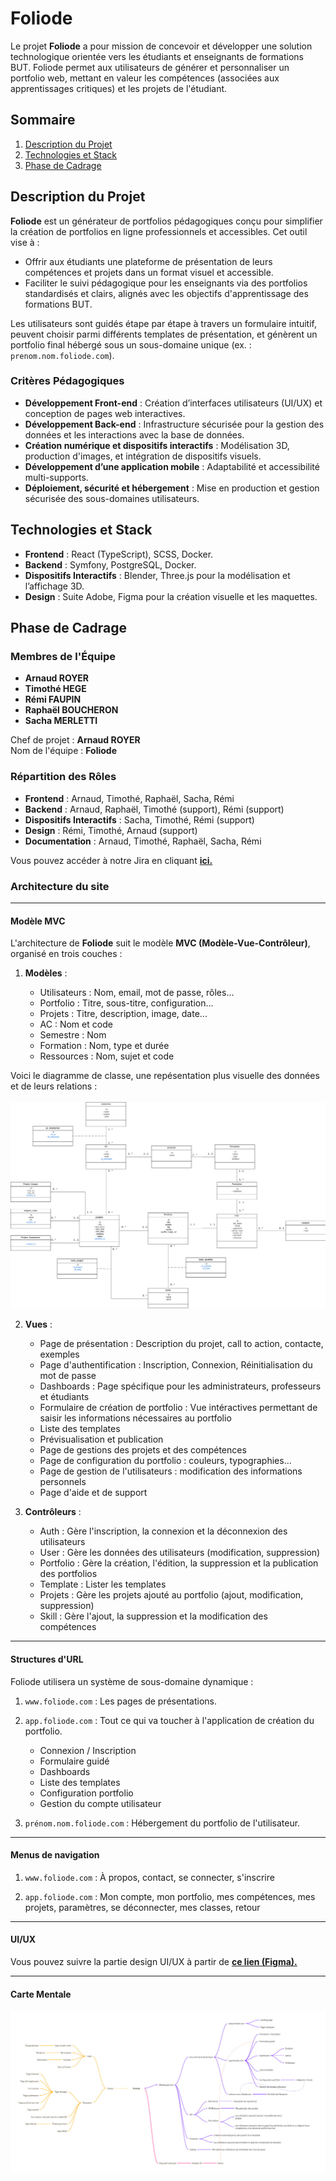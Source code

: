# Foliode

Le projet **Foliode** a pour mission de concevoir et développer une solution technologique orientée vers les étudiants et enseignants de formations BUT. Foliode permet aux utilisateurs de générer et personnaliser un portfolio web, mettant en valeur les compétences (associées aux apprentissages critiques) et les projets de l'étudiant.

## Sommaire

1. [Description du Projet](#description-du-projet)
1. [Technologies et Stack](#technologies-et-stack)
1. [Phase de Cadrage](#phase-de-cadrage)

## Description du Projet

**Foliode** est un générateur de portfolios pédagogiques conçu pour simplifier la création de portfolios en ligne professionnels et accessibles. Cet outil vise à :
- Offrir aux étudiants une plateforme de présentation de leurs compétences et projets dans un format visuel et accessible.
- Faciliter le suivi pédagogique pour les enseignants via des portfolios standardisés et clairs, alignés avec les objectifs d'apprentissage des formations BUT.

Les utilisateurs sont guidés étape par étape à travers un formulaire intuitif, peuvent choisir parmi différents templates de présentation, et génèrent un portfolio final hébergé sous un sous-domaine unique (ex. : `prenom.nom.foliode.com`).

### Critères Pédagogiques

- **Développement Front-end** : Création d’interfaces utilisateurs (UI/UX) et conception de pages web interactives.
- **Développement Back-end** : Infrastructure sécurisée pour la gestion des données et les interactions avec la base de données.
- **Création numérique et dispositifs interactifs** : Modélisation 3D, production d'images, et intégration de dispositifs visuels.
- **Développement d’une application mobile** : Adaptabilité et accessibilité multi-supports.
- **Déploiement, sécurité et hébergement** : Mise en production et gestion sécurisée des sous-domaines utilisateurs.

## Technologies et Stack

- **Frontend** : React (TypeScript), SCSS, Docker.
- **Backend** : Symfony, PostgreSQL, Docker.
- **Dispositifs Interactifs** : Blender, Three.js pour la modélisation et l’affichage 3D.
- **Design** : Suite Adobe, Figma pour la création visuelle et les maquettes.

## Phase de Cadrage

### Membres de l'Équipe

- **Arnaud ROYER**
- **Timothé HEGE**
- **Rémi FAUPIN**
- **Raphaël BOUCHERON**
- **Sacha MERLETTI**

Chef de projet : **Arnaud ROYER** <br>
Nom de l'équipe : **Foliode**

### Répartition des Rôles

- **Frontend** : Arnaud, Timothé, Raphaël, Sacha, Rémi
- **Backend** : Arnaud, Raphaël, Timothé (support), Rémi (support)
- **Dispositifs Interactifs** : Sacha, Timothé, Rémi (support)
- **Design** : Rémi, Timothé, Arnaud (support)
- **Documentation** : Arnaud, Timothé, Raphaël, Sacha, Rémi

Vous pouvez accéder à notre Jira en cliquant <a href="https://foliode.atlassian.net/jira/software/projects/DEV/boards/1">**ici.**</a>


### Architecture du site

---
#### Modèle MVC

L'architecture de **Foliode** suit le modèle **MVC (Modèle-Vue-Contrôleur)**, organisé en trois couches :

1. **Modèles** :

    - Utilisateurs : Nom, email, mot de passe, rôles...
    - Portfolio : Titre, sous-titre, configuration...
    - Projets : Titre, description, image, date...
    - AC : Nom et code
    - Semestre : Nom
    - Formation : Nom, type et durée
    - Ressources : Nom, sujet et code

Voici le diagramme de classe, une repésentation plus visuelle des données et de leurs relations : <br><br>
<a href="https://lucid.app/lucidchart/1521f270-eb1f-42b0-93a7-b4f9ccaa0eb9/edit?viewport_loc=-4888%2C-2204%2C6576%2C3096%2C0_0&invitationId=inv_ba9c5102-d483-4bf8-b161-e3304e8e08cf"><img src="./img/Foliode_DiagrammeDeClasse.jpeg"></a>

2. **Vues** :

    - Page de présentation : Description du projet, call to action, contacte, exemples
    - Page d'authentification : Inscription, Connexion, Réinitialisation du mot de passe
    - Dashboards : Page spécifique pour les administrateurs, professeurs et étudiants
    - Formulaire de création de portfolio : Vue intéractives permettant de saisir les informations nécessaires au portfolio
    - Liste des templates
    - Prévisualisation et publication
    - Page de gestions des projets et des compétences
    - Page de configuration du portfolio : couleurs, typographies...
    - Page de gestion de l'utilisateurs : modification des informations personnels
    - Page d'aide et de support

3. **Contrôleurs** : 

    - Auth : Gère l'inscription, la connexion et la déconnexion des utilisateurs
    - User : Gère les données des utilisateurs (modification, suppression)
    - Portfolio : Gère la création, l'édition, la suppression et la publication des portfolios
    - Template : Lister les templates
    - Projets : Gère les projets ajouté au portfolio (ajout, modification, suppression)
    - Skill : Gère l'ajout, la suppression et la modification des compétences

---
#### Structures d'URL

Foliode utilisera un système de sous-domaine dynamique :

1. `www.foliode.com` : Les pages de présentations.

2. `app.foliode.com` : Tout ce qui va toucher à l'application de création du portfolio.
    - Connexion / Inscription
    - Formulaire guidé
    - Dashboards
    - Liste des templates
    - Configuration portfolio
    - Gestion du compte utilisateur

3. `prénom.nom.foliode.com` : Hébergement du portfolio de l'utilisateur.

---
#### Menus de navigation

1. `www.foliode.com` : À propos, contact, se connecter, s'inscrire

2. `app.foliode.com` : Mon compte, mon portfolio, mes compétences, mes projets, paramètres, se déconnecter, mes classes, retour

---
#### UI/UX

Vous pouvez suivre la partie design UI/UX à partir de <a href="https://www.figma.com/design/ROWwLlIORy6RhrFvcYBhvL/Foliode?node-id=0-1&node-type=canvas&t=nkLLfDURPWkMKEpb-0">**ce lien (Figma).**</a>

---
#### Carte Mentale

<a href="https://miro.com/app/board/uXjVLO3_bmE=/?share_link_id=644759481309"><img src="./img/Foliode_MindMap.jpg"></a>
